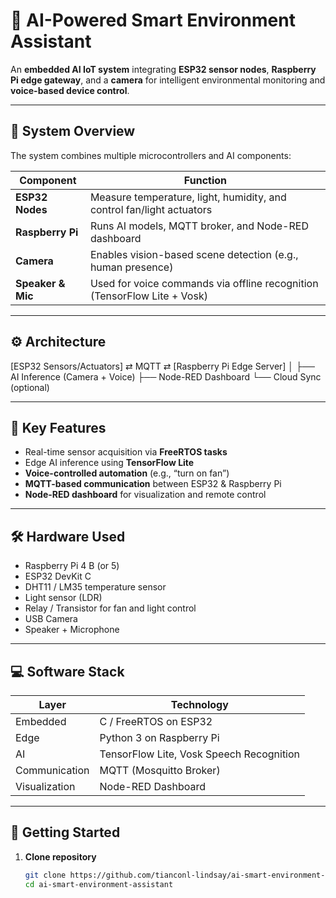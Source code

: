 # 🤖 AI-Powered Smart Environment Assistant

An **embedded AI IoT system** integrating **ESP32 sensor nodes**, **Raspberry Pi edge gateway**, and a **camera** for intelligent environmental monitoring and **voice-based device control**.

---

## 🧩 System Overview

The system combines multiple microcontrollers and AI components:

| Component | Function |
|------------|-----------|
| **ESP32 Nodes** | Measure temperature, light, humidity, and control fan/light actuators |
| **Raspberry Pi** | Runs AI models, MQTT broker, and Node-RED dashboard |
| **Camera** | Enables vision-based scene detection (e.g., human presence) |
| **Speaker & Mic** | Used for voice commands via offline recognition (TensorFlow Lite + Vosk) |

---

## ⚙️ Architecture

[ESP32 Sensors/Actuators] ⇄ MQTT ⇄ [Raspberry Pi Edge Server]
│
├── AI Inference (Camera + Voice)
├── Node-RED Dashboard
└── Cloud Sync (optional)

---

## 🧠 Key Features
- Real-time sensor acquisition via **FreeRTOS tasks**  
- Edge AI inference using **TensorFlow Lite**  
- **Voice-controlled automation** (e.g., “turn on fan”)  
- **MQTT-based communication** between ESP32 & Raspberry Pi  
- **Node-RED dashboard** for visualization and remote control  

---

## 🛠️ Hardware Used
- Raspberry Pi 4 B (or 5)  
- ESP32 DevKit C  
- DHT11 / LM35 temperature sensor  
- Light sensor (LDR)  
- Relay / Transistor for fan and light control  
- USB Camera  
- Speaker + Microphone  

---

## 💻 Software Stack
| Layer | Technology |
|-------|-------------|
| Embedded | C / FreeRTOS on ESP32 |
| Edge | Python 3 on Raspberry Pi |
| AI | TensorFlow Lite, Vosk Speech Recognition |
| Communication | MQTT (Mosquitto Broker) |
| Visualization | Node-RED Dashboard |

---

## 🚀 Getting Started
1. **Clone repository**
   ```bash
   git clone https://github.com/tianconl-lindsay/ai-smart-environment-assistant.git
   cd ai-smart-environment-assistant
